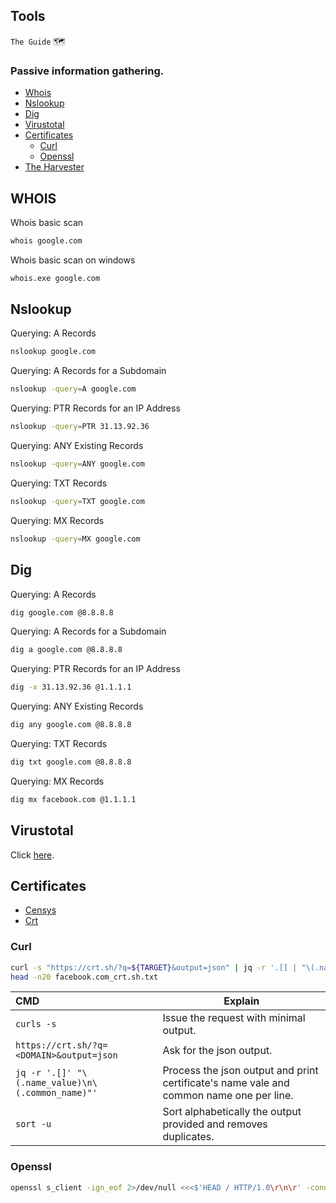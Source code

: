 ## Tools
`The Guide` :world_map:

### Passive information gathering.
- [Whois](#WHOIS)
- [Nslookup](#Nslookup)
- [Dig](#Dig)
- [Virustotal](#Virustotal)
- [Certificates](#Certificates)
  - [Curl](#Curl)
  - [Openssl](#Openssl)
- [The Harvester](/assets/the-harvester-passive.md)

## WHOIS
Whois basic scan
```bash
whois google.com
```
Whois basic scan on windows
```bash
whois.exe google.com
```

## Nslookup

Querying: A Records
```bash
nslookup google.com
```

Querying: A Records for a Subdomain
```bash
nslookup -query=A google.com
```

Querying: PTR Records for an IP Address
```bash
nslookup -query=PTR 31.13.92.36
```

Querying: ANY Existing Records
```bash
nslookup -query=ANY google.com
```

Querying: TXT Records
```bash
nslookup -query=TXT google.com
```

Querying: MX Records
```bash
nslookup -query=MX google.com
```

## Dig

Querying: A Records
```bash
dig google.com @8.8.8.8
```

Querying: A Records for a Subdomain 
```bash
dig a google.com @8.8.8.8
```

Querying: PTR Records for an IP Address
```bash
dig -x 31.13.92.36 @1.1.1.1
```

Querying: ANY Existing Records
```bash
dig any google.com @8.8.8.8
```

Querying: TXT Records
```bash
dig txt google.com @8.8.8.8
```

Querying: MX Records
```bash
dig mx facebook.com @1.1.1.1
```

## Virustotal
Click [here](https://www.virustotal.com/gui/home/upload).

## Certificates
- [Censys](https://search.censys.io/)
- [Crt](https://crt.sh/)
### Curl
```bash
curl -s "https://crt.sh/?q=${TARGET}&output=json" | jq -r '.[] | "\(.name_value)\n\(.common_name)"' | sort -u > "${TARGET}_crt.sh.txt"
head -n20 facebook.com_crt.sh.txt
```
| CMD | Explain |
|:----|---------|
| `curls -s` | Issue the request with minimal output. |
| `https://crt.sh/?q=<DOMAIN>&output=json` | Ask for the json output. |
| `jq -r '.[]' "\(.name_value)\n\(.common_name)"'` | Process the json output and print certificate's name vale and common name one per line.|
| `sort -u` | Sort alphabetically the output provided and removes duplicates.|

### Openssl
```bash
openssl s_client -ign_eof 2>/dev/null <<<$'HEAD / HTTP/1.0\r\n\r' -connect "${TARGET}:${PORT}" | openssl x509 -noout -text -in - | grep 'DNS' | sed -e 's|DNS:|\n|g' -e 's|^\*.*||g' | tr -d ',' | sort -u*.facebook.com
```